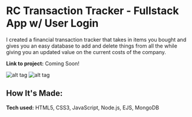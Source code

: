 # RC Transaction Tracker - Fullstack App w/ User Login

I created a financial transaction tracker that takes in items you bought and gives you an easy database to add and delete things from all the while giving you an updated value on the current costs of the company.

**Link to project:** Coming Soon!

![alt tag](https://i.imgur.com/RWtNe3f.png)
![alt tag](https://i.imgur.com/D41ijtJ.png)

## How It's Made:
**Tech used:** HTML5, CSS3, JavaScript, Node.js, EJS, MongoDB
